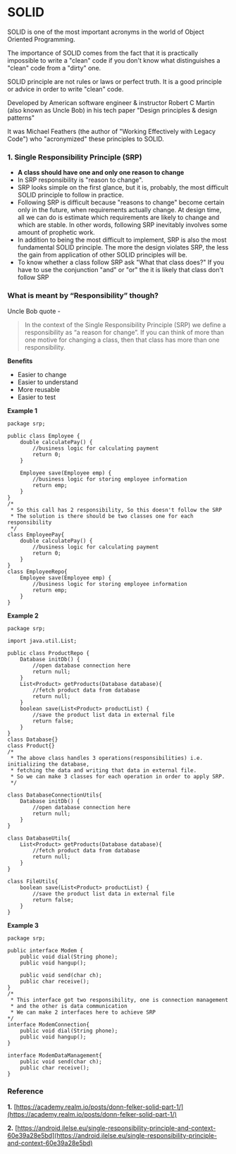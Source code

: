# SOLID


SOLID is one of the most important acronyms in the world of Object Oriented Programming.

The importance of SOLID comes from the fact that it is practically impossible to write a &quot;clean&quot; code if you don&#39;t know what distinguishes a &quot;clean&quot; code from a &quot;dirty&quot; one.

SOLID principle are not rules or laws or perfect truth. It is a good principle or advice in order to write &quot;clean&quot; code.

Developed by American software engineer &amp; instructor Robert C Martin (also known as Uncle Bob) in his tech paper &quot;Design principles &amp; design patterns&quot;

It was Michael Feathers (the author of &quot;Working Effectively with Legacy Code&quot;) who &quot;acronymized&quot; these principles to SOLID.


### 1. Single Responsibility Principle (SRP)

- **A class should have one and only one reason to change**
- In SRP responsibility is &quot;reason to change&quot;.
- SRP looks simple on the first glance, but it is, probably, the most difficult SOLID principle to follow in practice.
- Following SRP is difficult because &quot;reasons to change&quot; become certain only in the future, when requirements actually change. At design time, all we can do is estimate which requirements are likely to change and which are stable. In other words, following SRP inevitably involves some amount of prophetic work.
- In addition to being the most difficult to implement, SRP is also the most fundamental SOLID principle. The more the design violates SRP, the less the gain from application of other SOLID principles will be.
- To know whether a class follow SRP ask &quot;What that class does?&quot; If you have to use the conjunction &quot;and&quot; or &quot;or&quot; the it is likely that class don&#39;t follow SRP

### What is meant by “Responsibility” though?
Uncle Bob quote - 
> In the context of the Single Responsibility Principle (SRP) we define a responsibility as “a reason for change”. If you can think of more than one motive for changing a class, then that class has more than one responsibility.

**Benefits**

- Easier to change
- Easier to understand
- More reusable
- Easier to test



**Example 1**
```
package srp;

public class Employee {
	double calculatePay() {
		//business logic for calculating payment
		return 0;
	}
	
	Employee save(Employee emp) {
		//business logic for storing employee information
		return emp;
	}
}
/*
 * So this call has 2 responsibility, So this doesn't follow the SRP
 * The solution is there should be two classes one for each responsibility
 */
class EmployeePay{
	double calculatePay() {
		//business logic for calculating payment
		return 0;
	}
}
class EmployeeRepo{
	Employee save(Employee emp) {
		//business logic for storing employee information
		return emp;
	}
}
```



**Example 2**
```
package srp;

import java.util.List;

public class ProductRepo {
	Database initDb() {
		//open database connection here
		return null;
	}
	List<Product> getProducts(Database database){
		//fetch product data from database
		return null;
	}
	boolean save(List<Product> productList) {
		//save the product list data in external file
		return false;
	}
}
class Database{}
class Product{}
/*
 * The above class handles 3 operations(responsibilities) i.e. initializing the database, 
 * fetching the data and writing that data in external file.
 * So we can make 3 classes for each operation in order to apply SRP.
 */

class DatabaseConnectionUtils{
	Database initDb() {
		//open database connection here
		return null;
	}
}

class DatabaseUtils{
	List<Product> getProducts(Database database){
		//fetch product data from database
		return null;
	}
}

class FileUtils{
	boolean save(List<Product> productList) {
		//save the product list data in external file
		return false;
	}
}
```

**Example 3**

```
package srp;

public interface Modem {
	public void dial(String phone);
	public void hangup();
	
	public void send(char ch);
	public char receive();
}
/*
 * This interface got two responsibility, one is connection management 
 * and the other is data communication
 * We can make 2 interfaces here to achieve SRP
*/
interface ModemConnection{
	public void dial(String phone);
	public void hangup();
}

interface ModemDataManagement{
	public void send(char ch);
	public char receive();
}
```

 ### Reference
 
 **1.** [https://academy.realm.io/posts/donn-felker-solid-part-1/](https://academy.realm.io/posts/donn-felker-solid-part-1/)
 
 **2.** [https://android.jlelse.eu/single-responsibility-principle-and-context-60e39a28e5bd](https://android.jlelse.eu/single-responsibility-principle-and-context-60e39a28e5bd)
